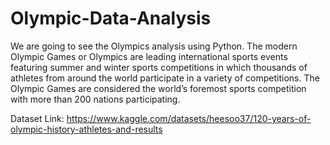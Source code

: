 # Olympic-Data-Analysis
We are going to see the Olympics analysis using Python. The modern Olympic Games or Olympics are leading international sports events featuring summer and winter sports competitions in which thousands of athletes from around the world participate in a variety of competitions. The Olympic Games are considered the world’s foremost sports competition with more than 200 nations participating.



Dataset Link: https://www.kaggle.com/datasets/heesoo37/120-years-of-olympic-history-athletes-and-results
